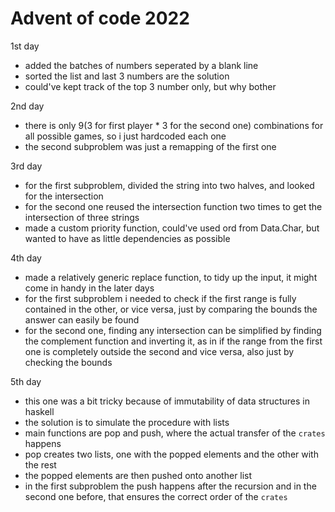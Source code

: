 # Advent of code 2022

1st day
 - added the batches of numbers seperated by a blank line
 - sorted the list and last 3 numbers are the solution
 - could've kept track of the top 3 number only, but why bother

2nd day
  - there is only 9(3 for first player * 3 for the second one) combinations for all possible games,
    so i just hardcoded each one
  - the second subproblem was just a remapping of the first one

3rd day
 - for the first subproblem, divided the string into two halves, and looked for the intersection
 - for the second one reused the intersection function two times to get the intersection of three strings
 - made a custom priority function, could've used ord from Data.Char, 
     but wanted to have as little dependencies as possible

4th day
  - made a relatively generic replace function, to tidy up the input, it might come in handy in the later days
  - for the first subproblem i needed to check if the first range is fully contained in the other, or vice versa,
     just by comparing the bounds the answer can easily be found
  - for the second one, finding any intersection can be simplified by finding the complement function and inverting it,
    as in if the range from the first one is completely outside the second and vice versa, also just by checking the bounds

5th day
  - this one was a bit tricky because of immutability of data structures in haskell
  - the solution is to simulate the procedure with lists 
  - main functions are pop and push, where the actual transfer of the `crates` happens
  - pop creates two lists, one with the popped elements and the other with the rest
  - the popped elements are then pushed onto another list
  - in the first subproblem the push happens after the recursion and in the second one before, that ensures the correct order of the `crates`
